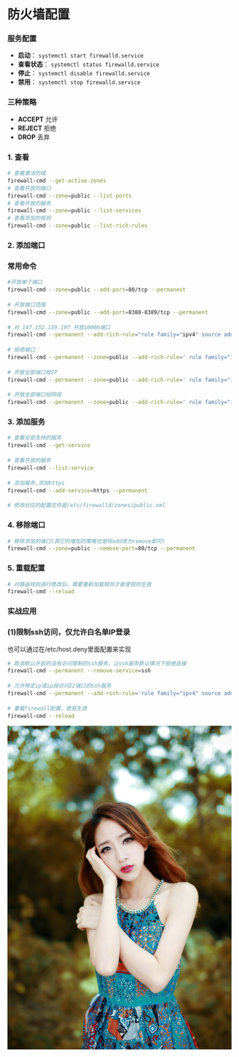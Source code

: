 # 防火墙配置


### **服务配置**

- **启动**： `systemctl start firewalld.service`
- **查看状态**： `systemctl status firewalld.service`
- **停止**： `systemctl disable firewalld.service`
- **禁用**： `systemctl stop firewalld.service`

### **三种策略**

- **ACCEPT** 允许
- **REJECT** 拒绝
- **DROP** 丢弃

### **1. 查看**

```bash
# 查看激活的域
firewall-cmd --get-active-zones
# 查看开放的端口
firewall-cmd --zone=public --list-ports
# 查看开放的服务
firewall-cmd --zone=public --list-services
# 查看添加的规则
firewall-cmd --zone=public --list-rich-rules
```

### **2. 添加端口**

### **常用命令**

```bash
#开放单个端口
firewall-cmd --zone=public --add-port=80/tcp --permanent

# 开放端口范围
firewall-cmd --zone=public --add-port=8388-8389/tcp --permanent

# 对 147.152.139.197 开放10000端口
firewall-cmd --permanent --add-rich-rule="rule family="ipv4" source address="147.152.139.197/32" port protocol="tcp" port="10000" accept"

# 拒绝端口：
firewall-cmd --permanent --zone=public --add-rich-rule=' rule family="ipv4" source address="47.52.39.197/32" port protocol="tcp" port="10000" reject'

# 开放全部端口给IP
firewall-cmd --permanent --zone=public --add-rich-rule=' rule family="ipv4" source address="192.168.0.1/32" accept'

# 开放全部端口给网段
firewall-cmd --permanent --zone=public --add-rich-rule=' rule family="ipv4" source address="192.168.0.0/16" accept'
```

### **3. 添加服务**

```bash
# 查看全部支持的服务
firewall-cmd --get-service

# 查看开放的服务
firewall-cmd --list-service

# 添加服务,添加https
firewall-cmd --add-service=https --permanent

# 修改对应的配置文件是/etc/firewalld/zones/public.xml
```

### **4. 移除端口**

```bash
# 移除添加的端口(其它的增加的策略也是将add改为remove即可)
firewall-cmd --zone=public --remove-port=80/tcp --permanent
```

### **5. 重载配置**

```bash
# 对路由规则进行修改后，需要重新加载规则才能使规则生效
firewall-cmd --reload
```

### **实战应用**

### **(1)限制ssh访问，仅允许白名单IP登录**

也可以通过在/etc/host.deny里面配置来实现

```bash
# 取消默认开启的没有访问限制的ssh服务，让ssh服务默认情况下拒绝连接
firewall-cmd --permanent --remove-service=ssh

# 允许特定ip或ip段访问22端口的ssh服务
firewall-cmd --permanent --add-rich-rule='rule family="ipv4" source address="192.168.1.0/24" port protocol="tcp" port="22" accept'

# 重载firewall配置，使其生效
firewall-cmd --reload
```

![image](test.jpeg)


